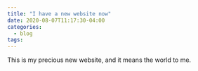 ```yaml
---
title: "I have a new website now"
date: 2020-08-07T11:17:30-04:00
categories:
  - blog
tags:
---
```


This is my precious new website, and it means the world to me.